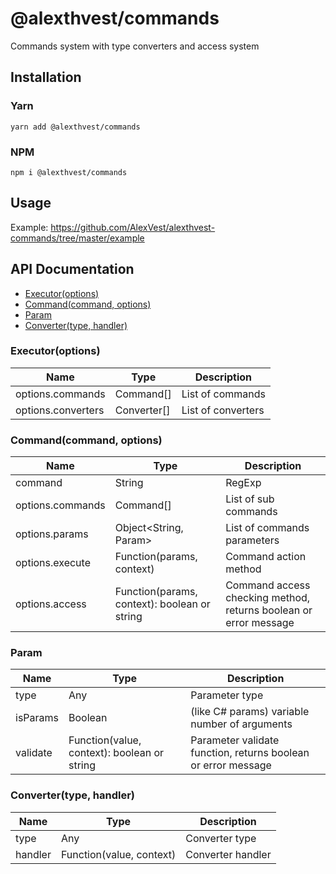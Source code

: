 # @alexthvest/commands

Commands system with type converters and access system

## Installation

### Yarn
```
yarn add @alexthvest/commands
```

### NPM
```
npm i @alexthvest/commands
```

## Usage

Example: https://github.com/AlexVest/alexthvest-commands/tree/master/example

## API Documentation

* [Executor(options)](#Executor)
* [Command(command, options)](#Command)
* [Param](#Param)
* [Converter(type, handler)](#Converter)

<a name="Executor"></a>
### Executor(options)

| Name | Type | Description |
| ---- | ---- | ----------- |
| options.commands | Command[] | List of commands |
| options.converters | Converter[] | List of converters |

<a name="Command"></a>
### Command(command, options)

| Name | Type | Description |
| ---- | ---- | ----------- |
| command | String | RegExp | Command |
| options.commands | Command[] | List of sub commands |
| options.params | Object&lt;String, Param&gt; | List of commands parameters |
| options.execute | Function(params, context) | Command action method |
| options.access | Function(params, context): boolean or string | Command access checking method, returns boolean or error message |

<a name="Param"></a>
### Param

| Name | Type | Description |
| ---- | ---- | ----------- |
| type | Any | Parameter type |
| isParams | Boolean | (like C# params) variable number of arguments |
| validate | Function(value, context): boolean or string | Parameter validate function, returns boolean or error message |

<a name="Converter"></a>
### Converter(type, handler)

| Name | Type | Description |
| ---- | ---- | ----------- |
| type | Any | Converter type |
| handler | Function(value, context) | Converter handler |